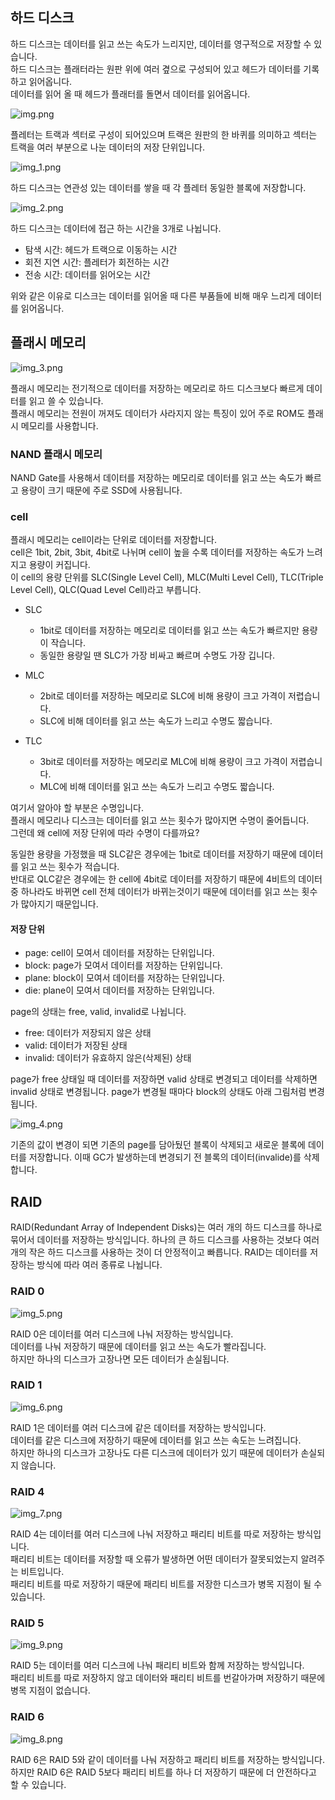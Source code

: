 ## 하드 디스크

하드 디스크는 데이터를 읽고 쓰는 속도가 느리지만, 데이터를 영구적으로 저장할 수 있습니다.  
하드 디스크는 플래터라는 원판 위에 여러 곂으로 구성되어 있고 헤드가 데이터를 기록하고 읽어옵니다.  
데이터를 읽어 올 때 헤드가 플래터를 돌면서 데이터를 읽어옵니다.  

![img.png](../image/정철희-image1.png)

플레터는 트랙과 섹터로 구성이 되어있으며 트랙은 원판의 한 바퀴를 의미하고 섹터는 트랙을 여러 부분으로 나눈 데이터의 저장 단위입니다.  

![img_1.png](../image/정철희-image2.png)

하드 디스크는 연관성 있는 데이터를 쌓을 때 각 플레터 동일한 블록에 저장합니다.  

![img_2.png](../image/정철희-image3.png)

하드 디스크는 데이터에 접근 하는 시간을 3개로 나뉩니다.
- 탐색 시간: 헤드가 트랙으로 이동하는 시간
- 회전 지연 시간: 플레터가 회전하는 시간
- 전송 시간: 데이터를 읽어오는 시간

위와 같은 이유로 디스크는 데이터를 읽어올 때 다른 부품들에 비해 매우 느리게 데이터를 읽어옵니다.  

## 플래시 메모리

![img_3.png](../image/정철희-image4.png)

플래시 메모리는 전기적으로 데이터를 저장하는 메모리로 하드 디스크보다 빠르게 데이터를 읽고 쓸 수 있습니다.  
플래시 메모리는 전원이 꺼져도 데이터가 사라지지 않는 특징이 있어 주로 ROM도 플래시 메모리를 사용합니다.  

### NAND 플래시 메모리
NAND Gate를 사용해서 데이터를 저장하는 메모리로 데이터를 읽고 쓰는 속도가 빠르고 용량이 크기 때문에 주로 SSD에 사용됩니다.  
 
### cell
플래시 메모리는 cell이라는 단위로 데이터를 저장합니다.  
cell은 1bit, 2bit, 3bit, 4bit로 나뉘며 cell이 높을 수록 데이터를 저장하는 속도가 느려지고 용량이 커집니다.  
이 cell의 용량 단위를 SLC(Single Level Cell), MLC(Multi Level Cell), TLC(Triple Level Cell), QLC(Quad Level Cell)라고 부릅니다.  

- SLC
  - 1bit로 데이터를 저장하는 메모리로 데이터를 읽고 쓰는 속도가 빠르지만 용량이 작습니다.
  - 동일한 용량일 땐 SLC가 가장 비싸고 빠르며 수명도 가장 깁니다.

- MLC
  - 2bit로 데이터를 저장하는 메모리로 SLC에 비해 용량이 크고 가격이 저렵습니다.
  - SLC에 비해 데이터를 읽고 쓰는 속도가 느리고 수명도 짧습니다.

- TLC
  - 3bit로 데이터를 저장하는 메모리로 MLC에 비해 용량이 크고 가격이 저렵습니다.
  - MLC에 비해 데이터를 읽고 쓰는 속도가 느리고 수명도 짧습니다.

여기서 알아야 할 부분은 수명입니다.  
플래시 메모리나 디스크는 데이터를 읽고 쓰는 횟수가 많아지면 수명이 줄어듭니다.  
그런데 왜 cell에 저장 단위에 따라 수명이 다를까요?  

동일한 용량을 가정했을 때 SLC같은 경우에는 1bit로 데이터를 저장하기 때문에 데이터를 읽고 쓰는 횟수가 적습니다.  
반대로 QLC같은 경우에는 한 cell에 4bit로 데이터를 저장하기 때문에 4비트의 데이터 중 하나라도 바뀌면 cell 전체 데이터가 바뀌는것이기 때문에 데이터를 읽고 쓰는 횟수가 많아지기 때문입니다.

#### 저장 단위
 - page: cell이 모여서 데이터를 저장하는 단위입니다.
 - block: page가 모여서 데이터를 저장하는 단위입니다.
 - plane: block이 모여서 데이터를 저장하는 단위입니다.
 - die: plane이 모여서 데이터를 저장하는 단위입니다.

page의 상태는 free, valid, invalid로 나뉩니다.
- free: 데이터가 저장되지 않은 상태
- valid: 데이터가 저장된 상태
- invalid: 데이터가 유효하지 않은(삭제된) 상태

page가 free 상태일 때 데이터를 저장하면 valid 상태로 변경되고 데이터를 삭제하면 invalid 상태로 변경됩니다.
page가 변경될 때마다 block의 상태도 아래 그림처럼 변경됩니다.

![img_4.png](../image/정철희-image5.png)

기존의 값이 변경이 되면 기존의 page를 담아뒀던 블록이 삭제되고 새로운 블록에 데이터를 저장합니다.
이때 GC가 발생하는데 변경되기 전 블록의 데이터(invalide)를 삭제합니다.

## RAID

RAID(Redundant Array of Independent Disks)는 여러 개의 하드 디스크를 하나로 묶어서 데이터를 저장하는 방식입니다.
하나의 큰 하드 디스크를 사용하는 것보다 여러 개의 작은 하드 디스크를 사용하는 것이 더 안정적이고 빠릅니다.
RAID는 데이터를 저장하는 방식에 따라 여러 종류로 나뉩니다.

### RAID 0

![img_5.png](../image/정철희-image6.png)

RAID 0은 데이터를 여러 디스크에 나눠 저장하는 방식입니다.  
데이터를 나눠 저장하기 때문에 데이터를 읽고 쓰는 속도가 빨라집니다.  
하지만 하나의 디스크가 고장나면 모든 데이터가 손실됩니다.

### RAID 1

![img_6.png](../image/정철희-image7.png)

RAID 1은 데이터를 여러 디스크에 같은 데이터를 저장하는 방식입니다.  
데이터를 같은 디스크에 저장하기 때문에 데이터를 읽고 쓰는 속도는 느려집니다.  
하지만 하나의 디스크가 고장나도 다른 디스크에 데이터가 있기 때문에 데이터가 손실되지 않습니다.

### RAID 4

![img_7.png](../image/정철희-image8.png)

RAID 4는 데이터를 여러 디스크에 나눠 저장하고 패리티 비트를 따로 저장하는 방식입니다.  
패리티 비트는 데이터를 저장할 때 오류가 발생하면 어떤 데이터가 잘못되었는지 알려주는 비트입니다.  
패리티 비트를 따로 저장하기 때문에 패리티 비트를 저장한 디스크가 병목 지점이 될 수 있습니다.

### RAID 5

![img_9.png](../image/정철희-image10.png)

RAID 5는 데이터를 여러 디스크에 나눠 패리티 비트와 함께 저장하는 방식입니다.  
패리티 비트를 따로 저장하지 않고 데이터와 패리티 비트를 번갈아가며 저장하기 때문에 병목 지점이 없습니다.

### RAID 6

![img_8.png](../image/정철희-image9.png)

RAID 6은 RAID 5와 같이 데이터를 나눠 저장하고 패리티 비트를 저장하는 방식입니다.  
하지만 RAID 6은 RAID 5보다 패리티 비트를 하나 더 저장하기 때문에 더 안전하다고 할 수 있습니다.
